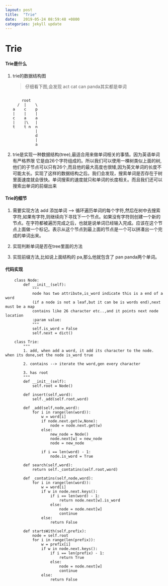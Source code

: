 ```yaml
---
layout: post
title:  "Trie"
date:   2019-05-24 08:59:48 +0800
categories: jekyll update
---
```



# Trie

#### Trie是什么

1. trie的数据结构图

	>仔细看下图,会发现 act cat can panda其实都是单词
	
	```
	
	    root
	  /  |    \
	a    c    p
	|    |    |
	c    a    a
	|    |\   |
	t    t n  n
	          |
	          d
	          |
	          a
	
	```
	
2. trie是实现一种数据结构(tree),最适合用来做单词相关的事情。因为英语单词有严格界限 它是由26个字符组成的。所以我们可以使用一棵树类似上面的树,他们的子节点可以只有26个,而且他的最大高度也很矮,因为英文单词的长度不可能太长。实现了这样的数据结构之后。我们会发现，搜索单词是否存在于树里面速度就会很快。单词搜索的速度就只和单词的长度相关。而且我们还可以搜索出单词的前缀出来

#### Trie的细节

1. 需要实现方法 add 添加单词 --> 循环遍历单词的每个字符,然后在树中去搜索字符,如果有字符,则继续向下寻找下一个节点。如果没有字符则创建一个新的节点。在字符都被遍历完成之后，也就是说单词已经输入完成。应该在这个节点上面做一个标记。表示从这个节点到最上面的节点是一个可以拼凑出一个完成的单词出来。

2. 实现判断单词是否在tree里面的方法

3. 实现前缀方法,比如说上面结构的 pa,那么他就包含了 pan panda两个单词。


#### 代码实现


```
	class Node:
	    def __init__(self):
	        """
	        node has two attribute,is_word indicate this is a end of a word
	        (if a node is not a leaf,but it can be is words end),next must be a map
	        contains like 26 character etc..,and it points next node location
	        :param value:
	        """
	        self.is_word = False
	        self.next = dict()
	
	class Trie:
	    """
	    1. add, when add a word, it add its character to the node. when its done,set the node is_word true
	
	    2. contains --> iterate the word,gen every character
	
	    3. has root
	    """
	    def __init__(self):
	        self.root = Node()
	
	    def insert(self,word):
	        self._add(self.root,word)
	
	    def _add(self,node,word):
	        for i in range(len(word)):
	            w = word[i]
	            if node.next.get(w,None):
	                node = node.next.get(w)
	            else:
	                new_node = Node()
	                node.next[w] = new_node
	                node = new_node
	
	            if i == len(word) - 1:
	                node.is_word = True
	
	    def search(self,word):
	        return self._contatins(self.root,word)
	
	    def _contatins(self,node,word):
	        for i in range(len(word)):
	            w = word[i]
	            if w in node.next.keys():
	                if i == len(word) - 1:
	                    return node.next[w].is_word
	                else:
	                    node = node.next[w]
	                    continue
	            else:
	                return False
	
	    def startsWith(self,prefix):
	        node = self.root
	        for i in range(len(prefix)):
	            w = prefix[i]
	            if w in node.next.keys():
	                if i == len(prefix) - 1:
	                    return True
	                else:
	                    node = node.next[w]
	                    continue
	            else:
	                return False
	
	
```
